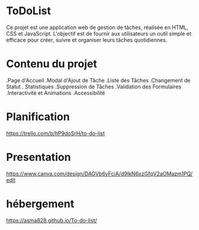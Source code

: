 # ToDoList
Ce projet est une application web de gestion de tâches, réalisée en HTML, CSS et JavaScript. L'objectif est de fournir aux utilisateurs un outil simple et efficace pour créer, suivre et organiser leurs tâches quotidiennes.

# Contenu du projet
.Page d'Accueil
.Modal d'Ajout de Tâche
.Liste des Tâches
.Changement de Statut
. Statistiques
.Suppression de Tâches
.Validation des Formulaires
.Interactivité et Animations
.Accessibilité

# Planification
https://trello.com/b/hP9doSrH/to-do-list

# Presentation
https://www.canva.com/design/DAGVb6yFciA/d9IkN6xzGfqV2aOMazm1PQ/edit

# hébergement
https://asma828.github.io/To-do-list/
